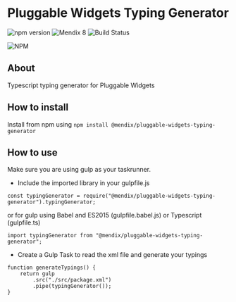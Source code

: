 # Pluggable Widgets Typing Generator

![npm version](https://badge.fury.io/js/%40mendix%2Fpluggable-widgets-typing-generator.svg)
![Mendix 8](https://img.shields.io/badge/mendix-8.0.0-brightgreen.svg)
![Build Status](https://travis-ci.org/mendix/pluggable-widgets-typing-generator.svg?branch=master)

![NPM](https://nodei.co/npm/@mendix/pluggable-widgets-typing-generator.svg?downloads=true&stars=true)

## About

Typescript typing generator for Pluggable Widgets

## How to install

Install from npm using `npm install @mendix/pluggable-widgets-typing-generator`

## How to use

Make sure you are using gulp as your taskrunner.

-   Include the imported library in your gulpfile.js

```
const typingGenerator = require("@mendix/pluggable-widgets-typing-generator").typingGenerator;
```

or for gulp using Babel and ES2015 (gulpfile.babel.js) or Typescript (gulpfile.ts)

```
import typingGenerator from "@mendix/pluggable-widgets-typing-generator";
```

-   Create a Gulp Task to read the xml file and generate your typings

```
function generateTypings() {
    return gulp
        .src("./src/package.xml")
        .pipe(typingGenerator());
}
```
